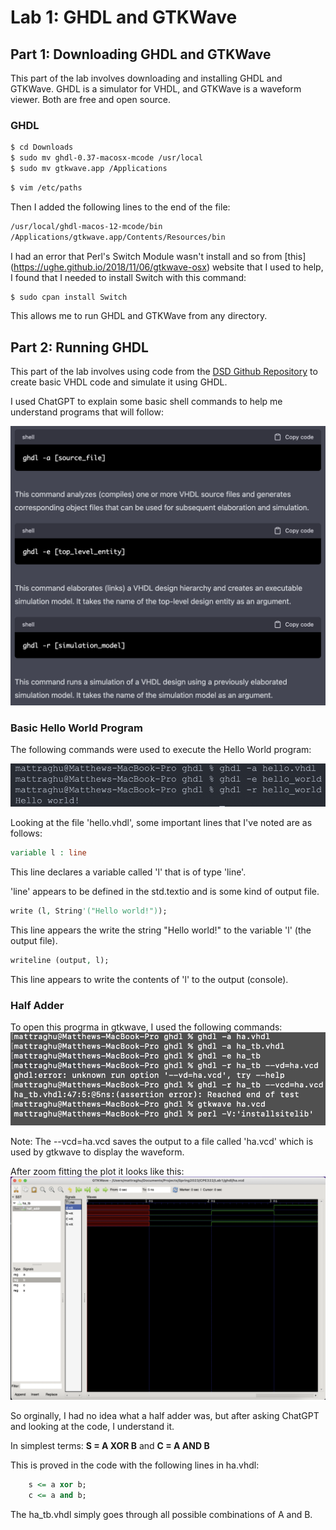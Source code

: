 # Lab 1: GHDL and GTKWave

## Part 1: Downloading GHDL and GTKWave

This part of the lab involves downloading and installing GHDL and GTKWave. GHDL is a simulator for VHDL, and GTKWave is a waveform viewer. Both are free and open source.

### GHDL

```bash
$ cd Downloads
$ sudo mv ghdl-0.37-macosx-mcode /usr/local
$ sudo mv gtkwave.app /Applications
```

```bash
$ vim /etc/paths
```

Then I added the following lines to the end of the file:

```bash
/usr/local/ghdl-macos-12-mcode/bin
/Applications/gtkwave.app/Contents/Resources/bin
```

I had an error that Perl's Switch Module wasn't install and so from [this] (https://ughe.github.io/2018/11/06/gtkwave-osx) website that I used to help, I found that I needed to install Switch with this command:

```bash
$ sudo cpan install Switch
```

This allows me to run GHDL and GTKWave from any directory.

## Part 2: Running GHDL

This part of the lab involves using code from the [DSD Github Repository](https://github.com/kevinwlu/dsd/tree/master/) to create basic VHDL code and simulate it using GHDL.

I used ChatGPT to explain some basic shell commands to help me understand programs that will follow:

![ChatGPT](Screenshots/BasicGHDLCommands.png)

### Basic Hello World Program

The following commands were used to execute the Hello World program:

![Hello World](Screenshots/Hello_world.png)

Looking at the file 'hello.vhdl', some important lines that I've noted are as follows:

```vhdl
variable l : line
```

This line declares a variable called 'l' that is of type 'line'.

'line' appears to be defined in the std.textio and is some kind of output file.

```vhdl
write (l, String'("Hello world!"));
```

This line appears the write the string "Hello world!" to the variable 'l' (the output file).

```vhdl
writeline (output, l);
```

This line appears to write the contents of 'l' to the output (console).

### Half Adder

To open this progrma in gtkwave, I used the following commands:
![Half Adder Console](Screenshots/HalfAdderConsole.png)

Note: The --vcd=ha.vcd saves the output to a file called 'ha.vcd' which is used by gtkwave to display the waveform.

After zoom fitting the plot it looks like this:
![Half Adder](Screenshots/HalfAdder.png)

So orginally, I had no idea what a half adder was, but after asking ChatGPT and looking at the code, I understand it.

In simplest terms:
**S = A XOR B** and
**C = A AND B**

This is proved in the code with the following lines in ha.vhdl:

```vhdl
    s <= a xor b;
    c <= a and b;
```

The ha_tb.vhdl simply goes through all possible combinations of A and B.
